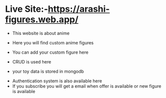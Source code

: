 # Live Site:-https://arashi-figures.web.app/

- This website is about anime

* Here you will find custom anime figures

* You can add your custom figure here

* CRUD is used here

- your toy data is stored in mongodb

* Authentication system is also available here
* If you subscribe you will get a email when offer is available or new figure is available
